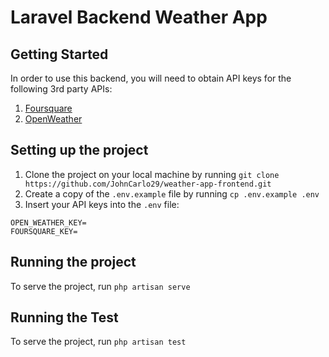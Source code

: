 # Laravel Backend Weather App

## Getting Started

In order to use this backend, you will need to obtain API keys for the following 3rd party APIs:

1. [Foursquare](https://location.foursquare.com/docs/)
2. [OpenWeather](https://openweathermap.org/)

## Setting up the project

1. Clone the project on your local machine by running `git clone https://github.com/JohnCarlo29/weather-app-frontend.git`
2. Create a copy of the `.env.example` file by running `cp .env.example .env`
3. Insert your API keys into the `.env` file:
```
OPEN_WEATHER_KEY=
FOURSQUARE_KEY=
```

## Running the project

To serve the project, run `php artisan serve`


## Running the Test

To serve the project, run `php artisan test`
